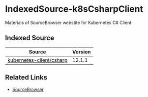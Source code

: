 # IndexedSource-k8sCsharpClient
Materials of SourceBrowser webstite for Kubernetes C# Client

## Indexed Source

| Source | Version |
| --- | --- |
| [kubernetes-client/csharp](https://github.com/kubernetes-client/csharp) | 12.1.1 |


## Related Links

- [SourceBrowser](https://github.com/KirillOsenkov/SourceBrowser)
